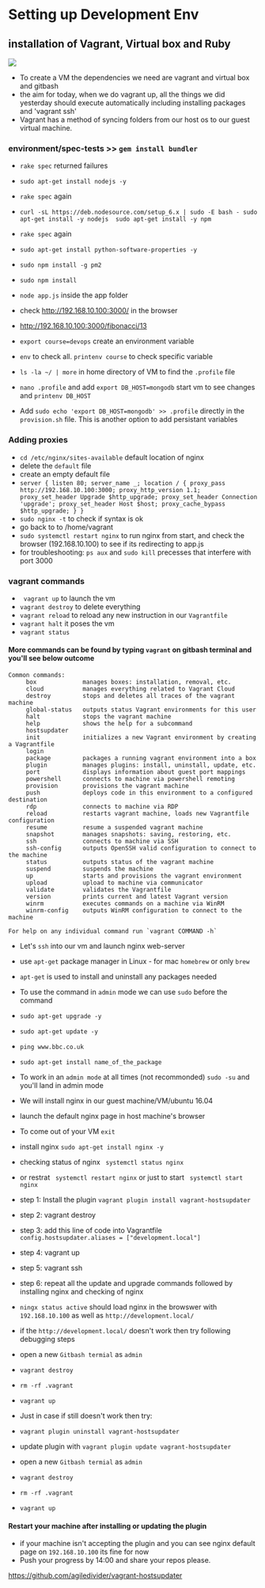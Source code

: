 # Setting up Development Env
## installation of Vagrant, Virtual box and Ruby
![](dev_env.png)

- To create a VM the dependencies we need are vagrant and virtual box and gitbash
- the aim for today, when we do vagrant up, all the things we did yesterday should execute automatically including installing packages and 'vagrant ssh'
- Vagrant has a method of syncing folders from our host os to our guest virtual machine. 

### environment/spec-tests >> `gem install bundler`
- `rake spec` returned failures
- `sudo apt-get install nodejs -y`
- `rake spec` again
- `curl -sL https://deb.nodesource.com/setup_6.x | sudo -E bash -
sudo apt-get install -y nodejs 
sudo apt-get install -y npm`
- `rake spec` again
- `sudo apt-get install python-software-properties -y`
- `sudo npm install -g pm2`
- `sudo npm install`
- `node app.js` inside the app folder
- check http://192.168.10.100:3000/ in the browser
- http://192.168.10.100:3000/fibonacci/13
- `export course=devops` create an environment variable
- `env` to check all. `printenv course` to check specific variable
- `ls -la ~/ | more` in home directory of VM to find the `.profile` file
- `nano .profile` and add `export DB_HOST=mongodb` start vm to see changes and `printenv DB_HOST`

- Add `sudo echo 'export DB_HOST=mongodb' >> .profile` directly in the `provision.sh` file. This is another option to add persistant variables

### Adding proxies
- `cd /etc/nginx/sites-available` default location of nginx
- delete the `default` file
- create an empty default file
- `server {
     listen 80;
     server_name _;
     location / {
          proxy_pass http://192.168.10.100:3000;
     proxy_http_version 1.1;
     proxy_set_header Upgrade $http_upgrade;
     proxy_set_header Connection 'upgrade';
     proxy_set_header Host $host;
     proxy_cache_bypass $http_upgrade;
     }
}`
- `sudo nginx -t` to check if syntax is ok
- go back to to /home/vagrant
- `sudo systemctl restart nginx` to run nginx from start, and check the browser (192.168.10.100) to see if its redirecting to app.js
- for troubleshooting: `ps aux` and `sudo kill` precesses that interfere with port 3000


### vagrant commands
- ` vagrant up` to launch the vm
- `vagrant destroy` to delete everything 
- `vagrant reload` to reload any new instruction in our `Vagrantfile`
- `vagrant halt` it poses the vm
- `vagrant status`

#### More commands can be found by typing `vagrant` on gitbash terminal and you'll see below outcome
```
Common commands:
     box             manages boxes: installation, removal, etc.
     cloud           manages everything related to Vagrant Cloud
     destroy         stops and deletes all traces of the vagrant machine
     global-status   outputs status Vagrant environments for this user
     halt            stops the vagrant machine
     help            shows the help for a subcommand
     hostsupdater
     init            initializes a new Vagrant environment by creating a Vagrantfile
     login
     package         packages a running vagrant environment into a box
     plugin          manages plugins: install, uninstall, update, etc.
     port            displays information about guest port mappings
     powershell      connects to machine via powershell remoting
     provision       provisions the vagrant machine
     push            deploys code in this environment to a configured destination
     rdp             connects to machine via RDP
     reload          restarts vagrant machine, loads new Vagrantfile configuration
     resume          resume a suspended vagrant machine
     snapshot        manages snapshots: saving, restoring, etc.
     ssh             connects to machine via SSH
     ssh-config      outputs OpenSSH valid configuration to connect to the machine
     status          outputs status of the vagrant machine
     suspend         suspends the machine
     up              starts and provisions the vagrant environment
     upload          upload to machine via communicator
     validate        validates the Vagrantfile
     version         prints current and latest Vagrant version
     winrm           executes commands on a machine via WinRM
     winrm-config    outputs WinRM configuration to connect to the machine

For help on any individual command run `vagrant COMMAND -h`
```
- Let's `ssh` into our vm and launch nginx web-server
- use `apt-get` package manager in Linux - for mac `homebrew` or only `brew`
- `apt-get` is used to install and uninstall any packages needed
- To use the command in `admin` mode we can use `sudo` before the command
- `sudo apt-get upgrade -y`
- `sudo apt-get update -y`
- `ping www.bbc.co.uk`
- `sudo apt-get install name_of_the_package` 
- To work in an `admin mode` at all times (not recommonded) `sudo -su` and you'll land in admin mode
- We will install nginx in our guest machine/VM/ubuntu 16.04
- launch the default nginx page in host machine's browser
- To come out of your VM `exit`
- install nginx `sudo apt-get install nginx -y`
- checking status of nginx ` systemctl status nginx` 
- or restrat ` systemctl restart nginx` or just to start ` systemctl start nginx` 



- step 1: Install the plugin `vagrant plugin install vagrant-hostsupdater`
- step 2: vagrant destroy
- step 3: add this line of code into Vagrantfile `config.hostsupdater.aliases = ["development.local"]`
- step 4: vagrant up
- step 5: vagrant ssh
- step 6: repeat all the update and upgrade commands followed by installing nginx and checking of nginx
- `ningx status active` should load nginx in the browswer with `192.168.10.100` as well as `http://development.local/`

- if the `http://development.local/` doesn't work then try following debugging steps
- open a new `Gitbash termial` as `admin`
- `vagrant destroy`
- `rm -rf .vagrant`
- `vagrant up`

- Just in case if still doesn't work then try:
- `vagrant plugin uninstall vagrant-hostsupdater`
- update plugin with `vagrant plugin update vagrant-hostsupdater`
- open a new `Gitbash termial` as `admin`
- `vagrant destroy`
- `rm -rf .vagrant`
- `vagrant up`

#### Restart your machine after installing or updating the plugin

- if your machine isn't accepting the plugin and you can see nginx default page on `192.168.10.100` its fine for now
- Push your progress by 14:00 and share your repos please.

https://github.com/agiledivider/vagrant-hostsupdater




















